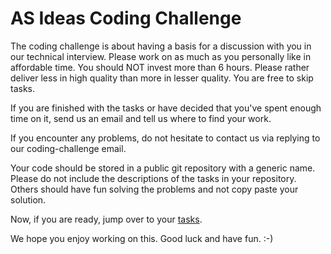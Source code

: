 # AS Ideas Coding Challenge

The coding challenge is about having a basis for a discussion with you in our technical interview. 
Please work on as much as you personally like in affordable time. You should NOT invest more than 6 hours. 
Please rather deliver less in high quality than more in lesser quality. You are free to skip tasks.

If you are finished with the tasks or have decided that you've spent enough time on it, 
send us an email and tell us where to find your work.

If you encounter any problems, do not hesitate to contact us via replying to our coding-challenge email. 

Your code should be stored in a public git repository with a generic name. Please do not include the descriptions of the tasks in your repository. Others should have fun solving the problems and not copy paste your solution.

Now, if you are ready, jump over to your [tasks](TASKS.md).

We hope you enjoy working on this. Good luck and have fun. :-)

